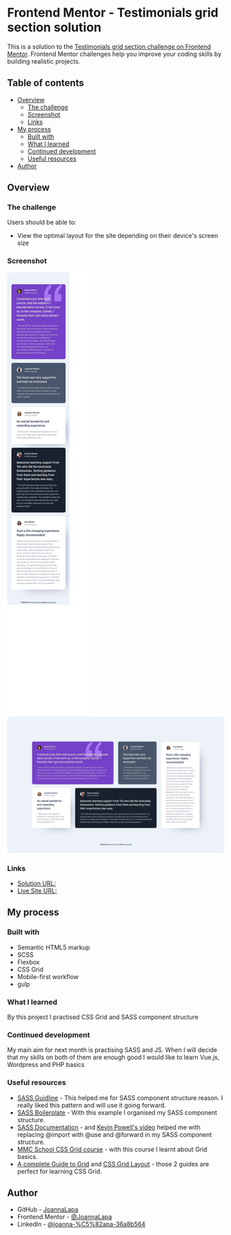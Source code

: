 # Frontend Mentor - Testimonials grid section solution

This is a solution to the [Testimonials grid section challenge on Frontend Mentor](https://www.frontendmentor.io/challenges/testimonials-grid-section-Nnw6J7Un7). Frontend Mentor challenges help you improve your coding skills by building realistic projects. 

## Table of contents

- [Overview](#overview)
  - [The challenge](#the-challenge)
  - [Screenshot](#screenshot)
  - [Links](#links)
- [My process](#my-process)
  - [Built with](#built-with)
  - [What I learned](#what-i-learned)
  - [Continued development](#continued-development)
  - [Useful resources](#useful-resources)
- [Author](#author)



## Overview

### The challenge

Users should be able to:

- View the optimal layout for the site depending on their device's screen size

### Screenshot

![](./screenshots/screenshot-mobile.png)
![](./screenshots/screenshot-desktop.png)
### Links

- [Solution URL:](https://github.com/JoannaLapa/testimonials-grid-section-main)
- [Live Site URL:](https://joannalapa.github.io/testimonials-grid-section-main/)

## My process

### Built with

- Semantic HTML5 markup
- SCSS
- Flexbox
- CSS Grid
- Mobile-first workflow
- gulp

### What I learned

By this project I practised CSS Grid and SASS component structure 

### Continued development

My main aim for next month is practising SASS and JS. When I will decide that my skills on both of them are enough good I would like to learn Vue.js, Wordpress and PHP basics

### Useful resources

- [SASS Guidline](https://sass-guidelin.es/#architecture) - This helped me for SASS component structure reason. I really liked this pattern and will use it going forward.
- [SASS Boilerplate](https://github.com/KittyGiraudel/sass-boilerplate) - With this example I organised my SASS component structure.
- [SASS Documentation](https://sass-lang.com/documentation/) - and [Kevin Powell's video](https://www.youtube.com/watch?v=CR-a8upNjJ0) helped me with replacing @import with @use and @forward in my SASS component structure.
- [MMC School CSS Grid course](https://www.youtube.com/watch?v=Tqu3ssntMa4&list=PLxv_3XVN6Gc2Ki7m4H4vJAnDpnwysjD7C) - with this course I learnt about Grid basics.
- [A complete Guide to Grid](https://css-tricks.com/snippets/css/complete-guide-grid/) and [CSS Grid Layout](https://developer.mozilla.org/en-US/docs/Web/CSS/CSS_Grid_Layout#guides) - those 2 guides are perfect for learning CSS Grid.

## Author

- GitHub - [JoannaLapa](https://github.com/JoannaLapa)
- Frontend Mentor - [@JoannaLapa](https://www.frontendmentor.io/profile/JoannaLapa)
- LinkedIn - [@joanna-%C5%82apa-36a8b564](https://www.linkedin.com/in/joanna-%C5%82apa-36a8b564/)

